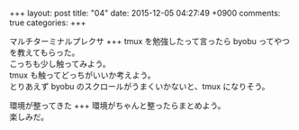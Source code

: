 +++
layout: post
title: "04"
date: 2015-12-05 04:27:49 +0900
comments: true
categories: 
+++

マルチターミナルプレクサ
+++
tmux を勉強したって言ったら byobu ってやつを教えてもらった。  
こっちも少し触ってみよう。  
tmux も触ってどっちがいいか考えよう。  
とりあえず byobu のスクロールがうまくいかないと、tmux になりそう。

環境が整ってきた
+++
環境がちゃんと整ったらまとめよう。  
楽しみだ。
